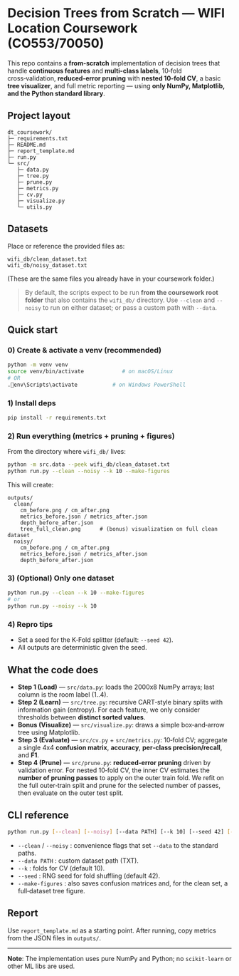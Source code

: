 # Decision Trees from Scratch — WIFI Location Coursework (CO553/70050)

This repo contains a **from-scratch** implementation of decision trees that handle **continuous features** and **multi-class labels**, 10‑fold cross‑validation, **reduced‑error pruning** with **nested 10‑fold CV**, a basic **tree visualizer**, and full metric reporting — using **only NumPy, Matplotlib, and the Python standard library**.

## Project layout
```
dt_coursework/
├─ requirements.txt
├─ README.md
├─ report_template.md
├─ run.py
└─ src/
   ├─ data.py
   ├─ tree.py
   ├─ prune.py
   ├─ metrics.py
   ├─ cv.py
   ├─ visualize.py
   └─ utils.py
```

## Datasets
Place or reference the provided files as:
```
wifi_db/clean_dataset.txt
wifi_db/noisy_dataset.txt
```
(These are the same files you already have in your coursework folder.)

> By default, the scripts expect to be run **from the coursework root folder** that also contains the `wifi_db/` directory. Use `--clean` and `--noisy` to run on either dataset; or pass a custom path with `--data`.

## Quick start

### 0) Create & activate a venv (recommended)
```bash
python -m venv venv
source venv/bin/activate            # on macOS/Linux
# OR
.env\Scripts\activate           # on Windows PowerShell
```

### 1) Install deps
```bash
pip install -r requirements.txt
```

### 2) Run everything (metrics + pruning + figures)
From the directory where `wifi_db/` lives:
```bash
python -m src.data --peek wifi_db/clean_dataset.txt
python run.py --clean --noisy --k 10 --make-figures
```

This will create:
```
outputs/
  clean/
    cm_before.png / cm_after.png
    metrics_before.json / metrics_after.json
    depth_before_after.json
    tree_full_clean.png      # (bonus) visualization on full clean dataset
  noisy/
    cm_before.png / cm_after.png
    metrics_before.json / metrics_after.json
    depth_before_after.json
```

### 3) (Optional) Only one dataset
```bash
python run.py --clean --k 10 --make-figures
# or
python run.py --noisy --k 10
```

### 4) Repro tips
* Set a seed for the K‑Fold splitter (default: `--seed 42`).
* All outputs are deterministic given the seed.

## What the code does

- **Step 1 (Load)** — `src/data.py`: loads the 2000x8 NumPy arrays; last column is the room label (1..4).
- **Step 2 (Learn)** — `src/tree.py`: recursive CART‑style binary splits with information gain (entropy). For each feature, we only consider thresholds between **distinct sorted values**.
- **Bonus (Visualize)** — `src/visualize.py`: draws a simple box‑and‑arrow tree using Matplotlib.
- **Step 3 (Evaluate)** — `src/cv.py` + `src/metrics.py`: 10‑fold CV; aggregate a single 4x4 **confusion matrix**, **accuracy**, **per‑class precision/recall**, and **F1**.
- **Step 4 (Prune)** — `src/prune.py`: **reduced‑error pruning** driven by validation error. For nested 10‑fold CV, the inner CV estimates the **number of pruning passes** to apply on the outer train fold. We refit on the full outer‑train split and prune for the selected number of passes, then evaluate on the outer test split.

## CLI reference

```bash
python run.py [--clean] [--noisy] [--data PATH] [--k 10] [--seed 42] [--make-figures]
```

- `--clean` / `--noisy` : convenience flags that set `--data` to the standard paths.
- `--data PATH`         : custom dataset path (TXT).
- `--k`                 : folds for CV (default 10).
- `--seed`              : RNG seed for fold shuffling (default 42).
- `--make-figures`      : also saves confusion matrices and, for the clean set, a full‑dataset tree figure.

## Report
Use `report_template.md` as a starting point. After running, copy metrics from the JSON files in `outputs/`.

---

**Note**: The implementation uses pure NumPy and Python; no `scikit‑learn` or other ML libs are used.
